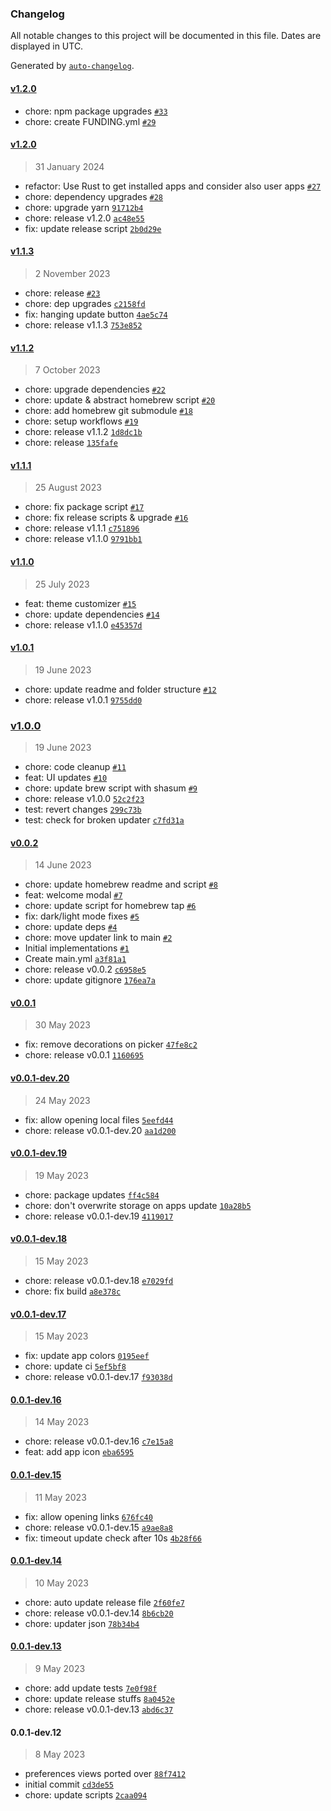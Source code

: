 ### Changelog

All notable changes to this project will be documented in this file. Dates are displayed in UTC.

Generated by [`auto-changelog`](https://github.com/CookPete/auto-changelog).

#### [v1.2.0](https://github.com/billyjacoby/browsernaut/compare/v1.2.0...v1.2.0)

- chore: npm package upgrades [`#33`](https://github.com/billyjacoby/browsernaut/pull/33)
- chore: create FUNDING.yml [`#29`](https://github.com/billyjacoby/browsernaut/pull/29)

#### [v1.2.0](https://github.com/billyjacoby/browsernaut/compare/v1.1.3...v1.2.0)

> 31 January 2024

- refactor: Use Rust to get installed apps and consider also user apps [`#27`](https://github.com/billyjacoby/browsernaut/pull/27)
- chore: dependency upgrades [`#28`](https://github.com/billyjacoby/browsernaut/pull/28)
- chore: upgrade yarn [`91712b4`](https://github.com/billyjacoby/browsernaut/commit/91712b42d84a487fff0892b379c853918ee1d35b)
- chore: release v1.2.0 [`ac48e55`](https://github.com/billyjacoby/browsernaut/commit/ac48e55c0bed0bbbaa6a458c2d5ee6647d507b3e)
- fix: update release script [`2b0d29e`](https://github.com/billyjacoby/browsernaut/commit/2b0d29e75409e02d795fb4647099f588d2466032)

#### [v1.1.3](https://github.com/billyjacoby/browsernaut/compare/v1.1.2...v1.1.3)

> 2 November 2023

- chore: release [`#23`](https://github.com/billyjacoby/browsernaut/pull/23)
- chore: dep upgrades [`c2158fd`](https://github.com/billyjacoby/browsernaut/commit/c2158fd303a4b294516d5bec5a3d2c4499b50636)
- fix: hanging update button [`4ae5c74`](https://github.com/billyjacoby/browsernaut/commit/4ae5c742b8eeb9998568cd77ccb9dcbb4f02c5d8)
- chore: release v1.1.3 [`753e852`](https://github.com/billyjacoby/browsernaut/commit/753e8525e5cd35942399304a71da7901d3f23e34)

#### [v1.1.2](https://github.com/billyjacoby/browsernaut/compare/v1.1.1...v1.1.2)

> 7 October 2023

- chore: upgrade dependencies [`#22`](https://github.com/billyjacoby/browsernaut/pull/22)
- chore: update & abstract homebrew script [`#20`](https://github.com/billyjacoby/browsernaut/pull/20)
- chore: add homebrew git submodule [`#18`](https://github.com/billyjacoby/browsernaut/pull/18)
- chore: setup workflows [`#19`](https://github.com/billyjacoby/browsernaut/pull/19)
- chore: release v1.1.2 [`1d8dc1b`](https://github.com/billyjacoby/browsernaut/commit/1d8dc1b4af6ced38fbe03ae136e7d09b94ffbd8f)
- chore: release [`135fafe`](https://github.com/billyjacoby/browsernaut/commit/135fafe69d3d489e7f148745b2ed7fbdf7198717)

#### [v1.1.1](https://github.com/billyjacoby/browsernaut/compare/v1.1.0...v1.1.1)

> 25 August 2023

- chore: fix package script [`#17`](https://github.com/billyjacoby/browsernaut/pull/17)
- chore: fix release scripts & upgrade [`#16`](https://github.com/billyjacoby/browsernaut/pull/16)
- chore: release v1.1.1 [`c751896`](https://github.com/billyjacoby/browsernaut/commit/c75189681c828bf3d0cc0aad76ebfa5c2a9ad2be)
- chore: release v1.1.0 [`9791bb1`](https://github.com/billyjacoby/browsernaut/commit/9791bb1f50128fea76b5ab5b0bbd3a424bff690a)

#### [v1.1.0](https://github.com/billyjacoby/browsernaut/compare/v1.0.1...v1.1.0)

> 25 July 2023

- feat: theme customizer [`#15`](https://github.com/billyjacoby/browsernaut/pull/15)
- chore: update dependencies [`#14`](https://github.com/billyjacoby/browsernaut/pull/14)
- chore: release v1.1.0 [`e45357d`](https://github.com/billyjacoby/browsernaut/commit/e45357d5f9716b7d8b87816f53cfb3927b6e0b44)

#### [v1.0.1](https://github.com/billyjacoby/browsernaut/compare/v1.0.0...v1.0.1)

> 19 June 2023

- chore: update readme and folder structure [`#12`](https://github.com/billyjacoby/browsernaut/pull/12)
- chore: release v1.0.1 [`9755dd0`](https://github.com/billyjacoby/browsernaut/commit/9755dd0fedf74ee52c1815dd02b879d19f6c804a)

### [v1.0.0](https://github.com/billyjacoby/browsernaut/compare/v0.0.2...v1.0.0)

> 19 June 2023

- chore: code cleanup [`#11`](https://github.com/billyjacoby/browsernaut/pull/11)
- feat: UI updates [`#10`](https://github.com/billyjacoby/browsernaut/pull/10)
- chore: update brew script with shasum [`#9`](https://github.com/billyjacoby/browsernaut/pull/9)
- chore: release v1.0.0 [`52c2f23`](https://github.com/billyjacoby/browsernaut/commit/52c2f239a65d2fcf96000c5d5d8e7e868b3aea80)
- test: revert changes [`299c73b`](https://github.com/billyjacoby/browsernaut/commit/299c73bbf9fc3601c56775982dd21ae5dc87e51e)
- test: check for broken updater [`c7fd31a`](https://github.com/billyjacoby/browsernaut/commit/c7fd31a77a65e68b40656d5f7ff599fa52289455)

#### [v0.0.2](https://github.com/billyjacoby/browsernaut/compare/v0.0.1...v0.0.2)

> 14 June 2023

- chore: update homebrew readme and script [`#8`](https://github.com/billyjacoby/browsernaut/pull/8)
- feat: welcome modal [`#7`](https://github.com/billyjacoby/browsernaut/pull/7)
- chore: update script for homebrew tap [`#6`](https://github.com/billyjacoby/browsernaut/pull/6)
- fix: dark/light mode fixes [`#5`](https://github.com/billyjacoby/browsernaut/pull/5)
- chore: update deps [`#4`](https://github.com/billyjacoby/browsernaut/pull/4)
- chore: move updater link to main [`#2`](https://github.com/billyjacoby/browsernaut/pull/2)
- Initial implementations [`#1`](https://github.com/billyjacoby/browsernaut/pull/1)
- Create main.yml [`a3f81a1`](https://github.com/billyjacoby/browsernaut/commit/a3f81a182219465385452fe7e4997a0112f8353d)
- chore: release v0.0.2 [`c6958e5`](https://github.com/billyjacoby/browsernaut/commit/c6958e53e52356b7edaf495485b78e04bd4b1a80)
- chore: update gitignore [`176ea7a`](https://github.com/billyjacoby/browsernaut/commit/176ea7a8530c720b67affb563d9a87d512ef80e0)

#### [v0.0.1](https://github.com/billyjacoby/browsernaut/compare/v0.0.1-dev.20...v0.0.1)

> 30 May 2023

- fix: remove decorations on picker [`47fe8c2`](https://github.com/billyjacoby/browsernaut/commit/47fe8c24ce0dcf9af2305462416ed088b32ff7f6)
- chore: release v0.0.1 [`1160695`](https://github.com/billyjacoby/browsernaut/commit/11606951a3eee1bbe1700dfeb55f0bc4f9d49509)

#### [v0.0.1-dev.20](https://github.com/billyjacoby/browsernaut/compare/v0.0.1-dev.19...v0.0.1-dev.20)

> 24 May 2023

- fix: allow opening local files [`5eefd44`](https://github.com/billyjacoby/browsernaut/commit/5eefd44831305ed34b6b0ae5d2bd0e193a6c2f33)
- chore: release v0.0.1-dev.20 [`aa1d200`](https://github.com/billyjacoby/browsernaut/commit/aa1d2009599eeec0bd446360bee43ca16302f7ae)

#### [v0.0.1-dev.19](https://github.com/billyjacoby/browsernaut/compare/v0.0.1-dev.18...v0.0.1-dev.19)

> 19 May 2023

- chore: package updates [`ff4c584`](https://github.com/billyjacoby/browsernaut/commit/ff4c584d08a378bb9ba753024317f53ac3da3f51)
- chore: don't overwrite storage on apps update [`10a28b5`](https://github.com/billyjacoby/browsernaut/commit/10a28b5bc1852b6d3cd8b72294d1bf8d0021b582)
- chore: release v0.0.1-dev.19 [`4119017`](https://github.com/billyjacoby/browsernaut/commit/411901786ab4a5b730639354a119c961403b7030)

#### [v0.0.1-dev.18](https://github.com/billyjacoby/browsernaut/compare/v0.0.1-dev.17...v0.0.1-dev.18)

> 15 May 2023

- chore: release v0.0.1-dev.18 [`e7029fd`](https://github.com/billyjacoby/browsernaut/commit/e7029fd2e71f3fa66634ea9fd8b4c1fcc0fda9d7)
- chore: fix build [`a8e378c`](https://github.com/billyjacoby/browsernaut/commit/a8e378c6e0062b0e9354a17ba782d59e78b7300b)

#### [v0.0.1-dev.17](https://github.com/billyjacoby/browsernaut/compare/0.0.1-dev.16...v0.0.1-dev.17)

> 15 May 2023

- fix: update app colors [`0195eef`](https://github.com/billyjacoby/browsernaut/commit/0195eef8067b26983026e4b27dd8d9b6152b4657)
- chore: update ci [`5ef5bf8`](https://github.com/billyjacoby/browsernaut/commit/5ef5bf8094c19660c1e203d5af0552cdf6a15c0c)
- chore: release v0.0.1-dev.17 [`f93038d`](https://github.com/billyjacoby/browsernaut/commit/f93038de7feb2e94b098dce89d762b97910a3518)

#### [0.0.1-dev.16](https://github.com/billyjacoby/browsernaut/compare/0.0.1-dev.15...0.0.1-dev.16)

> 14 May 2023

- chore: release v0.0.1-dev.16 [`c7e15a8`](https://github.com/billyjacoby/browsernaut/commit/c7e15a8297e616150a3ce84bc405c0c377a7aa98)
- feat: add app icon [`eba6595`](https://github.com/billyjacoby/browsernaut/commit/eba65953fb525c1576f4719028590c14a78cdfdd)

#### [0.0.1-dev.15](https://github.com/billyjacoby/browsernaut/compare/0.0.1-dev.14...0.0.1-dev.15)

> 11 May 2023

- fix: allow opening links [`676fc40`](https://github.com/billyjacoby/browsernaut/commit/676fc405dfa1dcbda86a0a6f023a292d5a97b742)
- chore: release v0.0.1-dev.15 [`a9ae8a8`](https://github.com/billyjacoby/browsernaut/commit/a9ae8a8ab0058646f1a83e45507602515b9b7c46)
- fix: timeout update check after 10s [`4b28f66`](https://github.com/billyjacoby/browsernaut/commit/4b28f661299711777fa3c463f989f03fb2de053e)

#### [0.0.1-dev.14](https://github.com/billyjacoby/browsernaut/compare/0.0.1-dev.13...0.0.1-dev.14)

> 10 May 2023

- chore: auto update release file [`2f60fe7`](https://github.com/billyjacoby/browsernaut/commit/2f60fe717ed859bcd58ba7ff0b110586b121689c)
- chore: release v0.0.1-dev.14 [`8b6cb20`](https://github.com/billyjacoby/browsernaut/commit/8b6cb2002047a40e18a4d5a1295cba05dfdfa69a)
- chore: updater json [`78b34b4`](https://github.com/billyjacoby/browsernaut/commit/78b34b4c86ab25ec894a55f527376dded6b44a3d)

#### [0.0.1-dev.13](https://github.com/billyjacoby/browsernaut/compare/0.0.1-dev.12...0.0.1-dev.13)

> 9 May 2023

- chore: add update tests [`7e0f98f`](https://github.com/billyjacoby/browsernaut/commit/7e0f98fba3d7af0cb27edea3c59eba6e86f40e41)
- chore: update release stuffs [`8a0452e`](https://github.com/billyjacoby/browsernaut/commit/8a0452ee9300430ae2abcd7997f24659f7de3fbe)
- chore: release v0.0.1-dev.13 [`abd6c37`](https://github.com/billyjacoby/browsernaut/commit/abd6c378ba1ba83e62143a9bf3afd140155cd4fa)

#### 0.0.1-dev.12

> 8 May 2023

- preferences views ported over [`88f7412`](https://github.com/billyjacoby/browsernaut/commit/88f7412f8e8f79b5f41b7c339b05b23cfed27fd4)
- initial commit [`cd3de55`](https://github.com/billyjacoby/browsernaut/commit/cd3de551797fcbd2f8c498e81dfe2790f1fdb447)
- chore: update scripts [`2caa094`](https://github.com/billyjacoby/browsernaut/commit/2caa09495a4a558b534ee04e0f454f1562a835fb)

